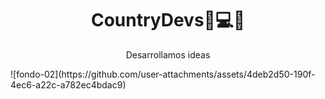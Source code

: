  <h1 align="center">CountryDevs🚀💻📱</h1>
 
 <p align="center">Desarrollamos ideas</p>
![fondo-02](https://github.com/user-attachments/assets/4deb2d50-190f-4ec6-a22c-a782ec4bdac9)
